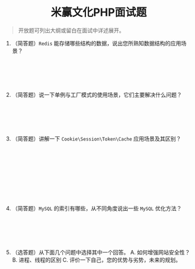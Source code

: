 <center><h1>米赢文化PHP面试题</h1></center>

> 开放题可列出大纲或留白在面试中详述展开。

1. （简答题）`Redis` 能存储哪些结构的数据，说出您所熟知数据结构的应用场景？
<br />
<br />
<br />
<br />

2. （简答题）说一下单例与工厂模式的使用场景，它们主要解决什么问题？
<br />
<br />
<br />
<br />

3. （简答题）讲解一下 `Cookie\Session\Token\Cache` 应用场景及其区别？
<br />
<br />
<br />
<br />
<br />
<br />
<br />
<br />

4. （简答题）`MySQL` 的索引有哪些，从不同角度说出一些 `MySQL` 优化方法？
<br />
<br />
<br />
<br />



5. （选答题）从下面几个问题中选择其中一个回答。
A. 如何增强网站安全性？
B. 进程、线程的区别
C. 评价一下自己，您的优势与劣势，未来的规划。
<br />
<br />
<br />
<br />

<!--stackedit_data:
eyJoaXN0b3J5IjpbLTk5NTgxOTc5OSwyMTI2OTUyMzM3LC0xOT
QxMDEwOTE0LDE0ODM2NzExNTcsLTQyODcwNDM4MywxNDk0NDc3
NzU0LC0yMTIwNDMxMDU5LC0xMTkzNDY0NDgxLDE2NjUzNjc5MT
AsLTE2MzA4MDk5NiwtOTMzOTc1MTFdfQ==
-->